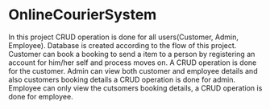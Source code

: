 # OnlineCourierSystem

In this project CRUD operation is done for all users(Customer, Admin, Employee). Database is created according to the flow of this project. Customer can book a booking to send a item to a person by registering an account for him/her self and process moves on. A CRUD operation is done for the customer. Admin can view both customer and employee details and also customers booking details a CRUD operation is done for admin. Employee can only view the cutsomers booking details, a CRUD operation is done for employee.

